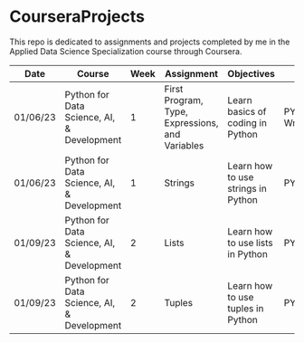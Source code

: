 # CourseraProjects

This repo is dedicated to assignments and projects completed by me in the Applied Data Science Specialization course through Coursera.

Date | Course | Week | Assignment | Objectives | File
--- | --- | --- | --- | --- | ---
01/06/23 | Python for Data Science, AI, & Development | 1 | First Program, Type, Expressions, and Variables | Learn basics of coding in Python | PY0101EN-1-1-Write_your_first_python_code.ipynb
01/06/23 | Python for Data Science, AI, & Development | 1 | Strings | Learn how to use strings in Python | PY0101EN-1-2-Strings.ipynb
01/09/23 | Python for Data Science, AI, & Development | 2 | Lists | Learn how to use lists in Python | PY0101EN-2-2-Lists.ipynb
01/09/23 | Python for Data Science, AI, & Development | 2 | Tuples | Learn how to use tuples in Python | PY0101EN-2-1-Tuples.ipynb
